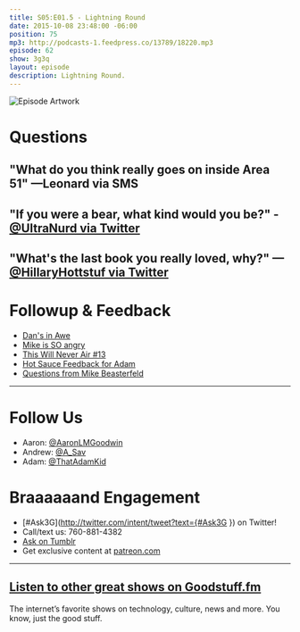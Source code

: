```yaml
---
title: S05:E01.5 - Lightning Round
date: 2015-10-08 23:48:00 -06:00
position: 75
mp3: http://podcasts-1.feedpress.co/13789/18220.mp3
episode: 62
show: 3g3q
layout: episode
description: Lightning Round.
---
```


![Episode Artwork][1]

# Questions

## "What do you think really goes on inside Area 51" —Leonard via SMS

## "If you were a bear, what kind would you be?" - [@UltraNurd via Twitter][2]

## "What's the last book you really loved, why?" —[@HillaryHottstuf via Twitter][3]

# Followup & Feedback

* [Dan's in Awe][4]
* [Mike is SO angry][5]
* [This Will Never Air #13][6]
* [Hot Sauce Feedback for Adam][7]
* [Questions from Mike Beasterfeld][8]

***

# Follow Us
* Aaron: [@AaronLMGoodwin](http://twitter.com/aaronlmgoodwin)
* Andrew: [@A_Sav](http://twitter.com/a_sav)
* Adam: [@ThatAdamKid](http://twitter.com/thatadamkid)

# Braaaaaand Engagement
* [#Ask3G](http://twitter.com/intent/tweet?text={#Ask3G }) on Twitter!
* Call/text us: 760-881-4382
* [Ask on Tumblr](http://3g3q.co/ask)
* Get exclusive content at [patreon.com](http://www.patreon.com/3g3q)

***

## [Listen to other great shows on Goodstuff.fm](http://goodstuff.fm/)
The internet’s favorite shows on technology, culture, news and more. You know, just the good stuff.

[1]: http://l.gdwn.co/1kp1T.gif
[2]: http://twitter.com/UltraNurd/status/644877026814332928
[3]: http://ift.tt/1DPcw9D
[4]: https://twitter.com/dansturm/status/651090548875395072
[5]: https://twitter.com/mikebeasterfeld/status/652125324830986240
[6]: http://www.thiswillneverair.com/episodes/17642-this-will-never-air-13-tornado-horn-worms
[7]: https://twitter.com/mikeyReiach/status/651365384533098496
[8]: https://twitter.com/mikebeasterfeld/status/652142340484689922
[9]: http://twitter.com/aaronlmgoodwin
[10]: http://twitter.com/a_sav
[11]: http://twitter.com/thatadamkid
[12]: http://3g3q.co/ask
